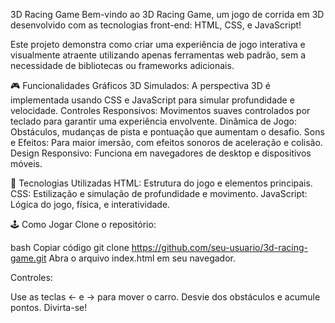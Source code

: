 3D Racing Game
Bem-vindo ao 3D Racing Game, um jogo de corrida em 3D desenvolvido com as tecnologias front-end: HTML, CSS, e JavaScript!

Este projeto demonstra como criar uma experiência de jogo interativa e visualmente atraente utilizando apenas ferramentas web padrão, sem a necessidade de bibliotecas ou frameworks adicionais.

🎮 Funcionalidades
Gráficos 3D Simulados: A perspectiva 3D é implementada usando CSS e JavaScript para simular profundidade e velocidade.
Controles Responsivos: Movimentos suaves controlados por teclado para garantir uma experiência envolvente.
Dinâmica de Jogo: Obstáculos, mudanças de pista e pontuação que aumentam o desafio.
Sons e Efeitos: Para maior imersão, com efeitos sonoros de aceleração e colisão.
Design Responsivo: Funciona em navegadores de desktop e dispositivos móveis.

🚀 Tecnologias Utilizadas
HTML: Estrutura do jogo e elementos principais.
CSS: Estilização e simulação de profundidade e movimento.
JavaScript: Lógica do jogo, física, e interatividade.

🕹️ Como Jogar
Clone o repositório:

bash
Copiar código
git clone https://github.com/seu-usuario/3d-racing-game.git
Abra o arquivo index.html em seu navegador.

Controles:

Use as teclas ← e → para mover o carro.
Desvie dos obstáculos e acumule pontos.
Divirta-se!
